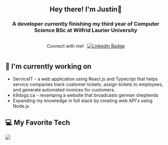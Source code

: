<div align="center">
  <h2>Hey there! I'm Justin👋</h2>
</div>

<div id="header" align="center">
  <h3>A developer currently finishing my third year of Computer Science BSc at Wilfrid Laurier University</h3>
</div>

<div style="display: flex; align-items: center; justify-content: center; flex-direction: column;">
  <div id="badges" style="display: flex; align-items: center;">
    <p style="margin-right: 10px;">Connect with me!</p>
    <a href="https://www.linkedin.com/in/justin-medeiros-016a38223/">
      <img src="https://img.shields.io/badge/LinkedIn-blue?style=for-the-badge&logo=linkedin&logoColor=white" alt="LinkedIn Badge"/>
    </a>
  </div>
</div>

## 🔭 I'm currently working on 
* ServiceIT - a web application using React.js and Typecript that helps service companies track customer tickets, assign tickets to employees, and generate automated invoices for customers.
* k9dogs.ca - revamping a website that broadcasts german shepherds
* Expanding my knowledge in full stack by creating web API's using Node.js

## 💻 My Favorite Tech 
<p align="left">
  <a href="https://skillicons.dev">
    <img src="https://skillicons.dev/icons?i=py,java,js,ts,git,react,nodejs,express,html,css,kotlin,swift,c,sql,mysql,docker,firebase,vscode,bitbucket,github" />
  </a>
</p>

<!--
**jmedeiros11/jmedeiros11** is a ✨ _special_ ✨ repository because its `README.md` (this file) appears on your GitHub profile.

Here are some ideas to get you started:

- 🔭 I’m currently working on stuff
- 🌱 I’m currently learning ...
- 👯 I’m looking to collaborate on ...
- 🤔 I’m looking for help with ...
- 💬 Ask me about ...
- 📫 How to reach me: ...
- 😄 Pronouns: ...
- ⚡ Fun fact: ...
-->
